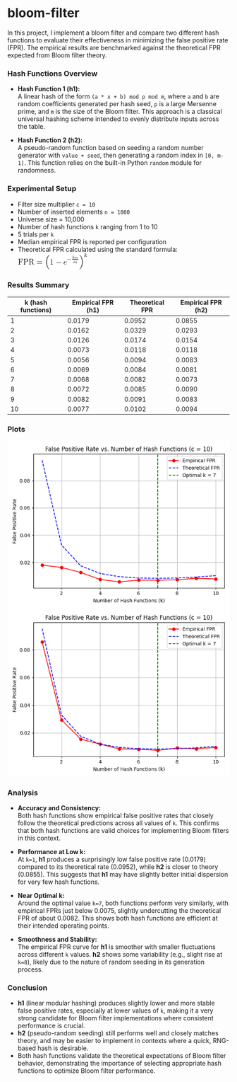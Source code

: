 # bloom-filter

In this project, I implement a bloom filter and compare two different hash functions to evaluate their effectiveness in minimizing the false positive rate (FPR). The empirical results are benchmarked against the theoretical FPR expected from Bloom filter theory.

### Hash Functions Overview

- **Hash Function 1 (h1):**  
  A linear hash of the form `(a * x + b) mod p mod m`, where `a` and `b` are random coefficients generated per hash seed, `p` is a large Mersenne prime, and `m` is the size of the Bloom filter. This approach is a classical universal hashing scheme intended to evenly distribute inputs across the table.

- **Hash Function 2 (h2):**  
  A pseudo-random function based on seeding a random number generator with `value + seed`, then generating a random index in `[0, m-1]`. This function relies on the built-in Python `random` module for randomness.

### Experimental Setup

- Filter size multiplier `c = 10`
- Number of inserted elements `n = 1000`
- Universe size = 10,000
- Number of hash functions `k` ranging from 1 to 10
- 5 trials per `k`
- Median empirical FPR is reported per configuration
- Theoretical FPR calculated using the standard formula:  
  ![FPR formula](images/formula.png)

### Results Summary

| k (hash functions) | Empirical FPR (h1) | Theoretical FPR | Empirical FPR (h2) |
| ------------------ | ------------------ | --------------- | ------------------ |
| 1                  | 0.0179             | 0.0952          | 0.0855             |
| 2                  | 0.0162             | 0.0329          | 0.0293             |
| 3                  | 0.0126             | 0.0174          | 0.0154             |
| 4                  | 0.0073             | 0.0118          | 0.0118             |
| 5                  | 0.0056             | 0.0094          | 0.0083             |
| 6                  | 0.0069             | 0.0084          | 0.0081             |
| 7                  | 0.0068             | 0.0082          | 0.0073             |
| 8                  | 0.0072             | 0.0085          | 0.0090             |
| 9                  | 0.0082             | 0.0091          | 0.0083             |
| 10                 | 0.0077             | 0.0102          | 0.0094             |

### Plots

![False Positive Rate vs Number of Hash Functions (Hash Function 1)](images/h1_plot.png)
![False Positive Rate vs Number of Hash Functions (Hash Function 2)](images/h2_plot.png)

### Analysis

- **Accuracy and Consistency:**  
  Both hash functions show empirical false positive rates that closely follow the theoretical predictions across all values of `k`. This confirms that both hash functions are valid choices for implementing Bloom filters in this context.

- **Performance at Low k:**  
  At `k=1`, **h1** produces a surprisingly low false positive rate (0.0179) compared to its theoretical rate (0.0952), while **h2** is closer to theory (0.0855). This suggests that **h1** may have slightly better initial dispersion for very few hash functions.

- **Near Optimal k:**  
  Around the optimal value `k=7`, both functions perform very similarly, with empirical FPRs just below 0.0075, slightly undercutting the theoretical FPR of about 0.0082. This shows both hash functions are efficient at their intended operating points.

- **Smoothness and Stability:**  
  The empirical FPR curve for **h1** is smoother with smaller fluctuations across different `k` values. **h2** shows some variability (e.g., slight rise at `k=8`), likely due to the nature of random seeding in its generation process.

### Conclusion

- **h1** (linear modular hashing) produces slightly lower and more stable false positive rates, especially at lower values of `k`, making it a very strong candidate for Bloom filter implementations where consistent performance is crucial.
- **h2** (pseudo-random seeding) still performs well and closely matches theory, and may be easier to implement in contexts where a quick, RNG-based hash is desirable.
- Both hash functions validate the theoretical expectations of Bloom filter behavior, demonstrating the importance of selecting appropriate hash functions to optimize Bloom filter performance.
